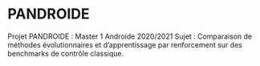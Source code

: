 # PANDROIDE
Projet PANDROIDE : Master 1 Androide 2020/2021 
Sujet : Comparaison de méthodes évolutionnaires et d’apprentissage par renforcement sur des benchmarks de contrôle classique. 
